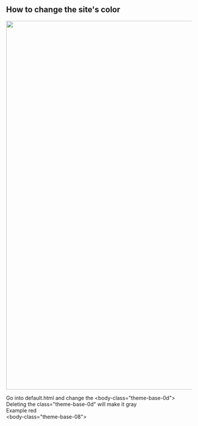 ## How to change the site's color

<img src=https://camo.githubusercontent.com/e4ea7ec5c88378954870f5745845c97cf130200a9b648f62ff94892c41b69f56/68747470733a2f2f662e636c6f75642e6769746875622e636f6d2f6173736574732f39383638312f313831373034342f65356230656330362d366636382d313165332d383364372d6163643139343237393761312e706e67 width=1000></img>

Go into default.html and change the <body-class="theme-base-0d"> <br>
Deleting the class="theme-base-0d" will make it gray <br>
Example red <br>
<body-class="theme-base-08">
